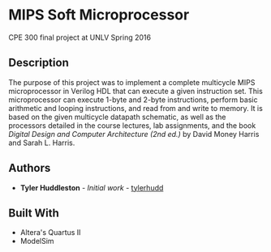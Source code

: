 # MIPS Soft Microprocessor

CPE 300 final project at UNLV Spring 2016

## Description
The purpose of this project was to implement a complete multicycle MIPS microprocessor in Verilog HDL that can execute a given instruction set.  This microprocessor can execute 1-byte and 2-byte instructions, perform basic arithmetic and looping instructions, and read from and write to memory.  It is based on the given multicycle datapath schematic, as well as the processors detailed in the course lectures, lab assignments, and the book *Digital Design and Computer Architecture (2nd ed.)* by David Money Harris and Sarah L. Harris.

## Authors

* **Tyler Huddleston** - *Initial work* - [tylerhudd](https://github.com/tylerhudd)

## Built With
* Altera's Quartus II
* ModelSim